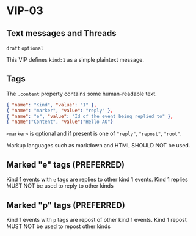 VIP-03
======

Text messages and Threads
----------------------

`draft` `optional`

This VIP defines `kind:1` as a simple plaintext message.

## Tags

The `.content` property contains some human-readable text. 

```json
{ "name": "Kind", "value": "1" },
{ "name": "marker", "value": "reply" },
{ "name": "e", "value": "Id of the event being replied to" },
{ "name":"Content", "value":"Hello AO"}
```

`<marker>` is optional and if present is one of `"reply"`, `"repost"`, `"root"`.

Markup languages such as markdown and HTML SHOULD NOT be used. 

## Marked "e" tags (PREFERRED)

Kind 1 events with `e` tags are replies to other kind 1 events. Kind 1 replies MUST NOT be used to reply to other kinds

## Marked "p" tags (PREFERRED)
Kind 1 events with `p` tags are repost of other kind 1 events. Kind 1 repost MUST NOT be used to repost other kinds




